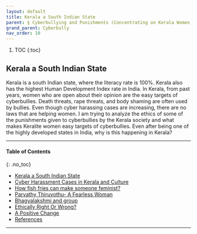 ```yaml
---
layout: default
title: Kerala a South Indian State
parent: § Cyberbullying and Punishments (Concentrating on Kerala Women)  
grand_parent: Cyberbully
nav_order: 10 
---
```

<style>
.dont-break-out {
  /* These are technically the same, but use both */
  overflow-wrap: break-word;
  word-wrap: break-word;

     -ms-word-break: break-all;
  /* This is the dangerous one in WebKit, as it breaks things wherever */
  word-break: break-all;
  /* Instead use this non-standard one: */
  word-break: break-word;
}

.youtube-container {
    position: relative;
    width: 100%;
    height: 0;
    padding-bottom: 56.25%;
}
.youtube-video {
    position: absolute;
    top: 0;
    left: 0;
    width: 100%;
    height: 100%;
}

</style>

<div class="dont-break-out" markdown="1">

1. TOC
{:toc}

## Kerala a South Indian State
Kerala is a south Indian state, where the literacy rate is 100%. Kerala also has the highest Human Development Index rate in India. In Kerala, from past years, women who are open about their opinion are the easy targets of cyberbullies. Death threats, rape threats, and body shaming are often used by bullies. Even though cyber harassing cases are increasing, there are no laws that are helping women. I am trying to analyze the ethics of some of the punishments given to cyberbullies by the Kerala society and what makes Keralite women easy targets of cyberbullies. Even after being one of the highly developed states in India, why is this happening in Kerala? 

***

#### Table of Contents
{: .no_toc}

<ul><li> <a href="/docs/cyberbully/Cyberbullying-and-Punishments-Concentrating-on-Kerala-Women-1/">Kerala a South Indian State</a></li><li> <a href="/docs/cyberbully/Cyberbullying-and-Punishments-Concentrating-on-Kerala-Women-2/">Cyber Harassment Cases in Kerala and Culture</a></li><li> <a href="/docs/cyberbully/Cyberbullying-and-Punishments-Concentrating-on-Kerala-Women-3/">How fish fries can make someone feminist?</a></li><li> <a href="/docs/cyberbully/Cyberbullying-and-Punishments-Concentrating-on-Kerala-Women-4/">Parvathy Thiruvothu- A Fearless Woman</a></li><li> <a href="/docs/cyberbully/Cyberbullying-and-Punishments-Concentrating-on-Kerala-Women-5/">Bhagyalakshmi and group</a></li><li> <a href="/docs/cyberbully/Cyberbullying-and-Punishments-Concentrating-on-Kerala-Women-6/">Ethically Right Or Wrong?</a></li><li> <a href="/docs/cyberbully/Cyberbullying-and-Punishments-Concentrating-on-Kerala-Women-7/">A Positive Change</a></li><li> <a href="/docs/cyberbully/Cyberbullying-and-Punishments-Concentrating-on-Kerala-Women-8/">References</a></li></ul>

***

</div>
